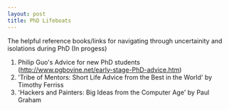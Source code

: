 ```yaml
---
layout: post
title: PhD Lifeboats
---
```


The helpful reference books/links for navigating through uncertainity and isolations during PhD (In progess) 

1. Philip Guo's Advice for new PhD students  (http://www.pgbovine.net/early-stage-PhD-advice.htm)
2. 'Tribe of Mentors: Short Life Advice from the Best in the World' by Timothy Ferriss
3.  'Hackers and Painters: Big Ideas from the Computer Age' by Paul Graham
